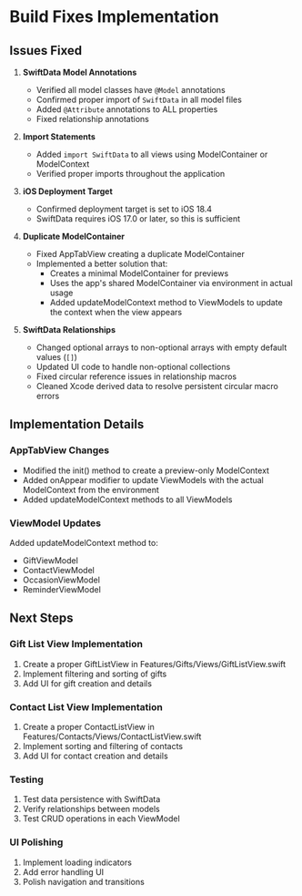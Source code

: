 # Build Fixes Implementation

## Issues Fixed

1. **SwiftData Model Annotations**
   - Verified all model classes have `@Model` annotations
   - Confirmed proper import of `SwiftData` in all model files
   - Added `@Attribute` annotations to ALL properties
   - Fixed relationship annotations

2. **Import Statements**
   - Added `import SwiftData` to all views using ModelContainer or ModelContext
   - Verified proper imports throughout the application

3. **iOS Deployment Target**
   - Confirmed deployment target is set to iOS 18.4
   - SwiftData requires iOS 17.0 or later, so this is sufficient

4. **Duplicate ModelContainer**
   - Fixed AppTabView creating a duplicate ModelContainer
   - Implemented a better solution that:
     - Creates a minimal ModelContainer for previews
     - Uses the app's shared ModelContainer via environment in actual usage
     - Added updateModelContext method to ViewModels to update the context when the view appears

5. **SwiftData Relationships**
   - Changed optional arrays to non-optional arrays with empty default values (`[]`)
   - Updated UI code to handle non-optional collections
   - Fixed circular reference issues in relationship macros
   - Cleaned Xcode derived data to resolve persistent circular macro errors

## Implementation Details

### AppTabView Changes
- Modified the init() method to create a preview-only ModelContext
- Added onAppear modifier to update ViewModels with the actual ModelContext from the environment
- Added updateModelContext methods to all ViewModels

### ViewModel Updates
Added updateModelContext method to:
- GiftViewModel
- ContactViewModel  
- OccasionViewModel
- ReminderViewModel

## Next Steps

### Gift List View Implementation
1. Create a proper GiftListView in Features/Gifts/Views/GiftListView.swift
2. Implement filtering and sorting of gifts
3. Add UI for gift creation and details

### Contact List View Implementation  
1. Create a proper ContactListView in Features/Contacts/Views/ContactListView.swift  
2. Implement sorting and filtering of contacts
3. Add UI for contact creation and details

### Testing
1. Test data persistence with SwiftData
2. Verify relationships between models
3. Test CRUD operations in each ViewModel

### UI Polishing
1. Implement loading indicators
2. Add error handling UI
3. Polish navigation and transitions